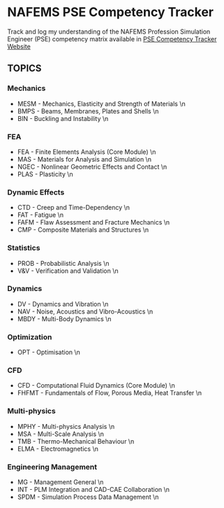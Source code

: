 # NAFEMS PSE Competency Tracker
Track and log my understanding of the NAFEMS Profession Simulation Engineer (PSE) competency matrix available in [PSE Competency Tracker Website](https://www.psecompetencytracker.org)

## TOPICS 
### Mechanics
* MESM - Mechanics, Elasticity and Strength of Materials \n
* BMPS - Beams, Membranes, Plates and Shells \n
* BIN - Buckling and Instability \n

### FEA
* FEA - Finite Elements Analysis (Core Module) \n
* MAS - Materials for Analysis and Simulation \n
* NGEC - Nonlinear Geometric Effects and Contact \n
* PLAS - Plasticity \n

### Dynamic Effects
* CTD - Creep and Time-Dependency \n
* FAT - Fatigue \n
* FAFM - Flaw Assessment and Fracture Mechanics \n
* CMP - Composite Materials and Structures \n

### Statistics
* PROB - Probabilistic Analysis \n
* V&V - Verification and Validation \n

### Dynamics
* DV - Dynamics and Vibration \n
* NAV - Noise, Acoustics and Vibro-Acoustics \n
* MBDY - Multi-Body Dynamics \n

### Optimization
* OPT - Optimisation \n

### CFD
* CFD - Computational Fluid Dynamics (Core Module) \n
* FHFMT - Fundamentals of Flow, Porous Media, Heat Transfer \n

### Multi-physics
* MPHY - Multi-physics Analysis \n
* MSA - Multi-Scale Analysis \n
* TMB - Thermo-Mechanical Behaviour \n
* ELMA - Electromagnetics \n

### Engineering Management
* MG - Management General \n
* INT - PLM Integration and CAD-CAE Collaboration \n
* SPDM - Simulation Process Data Management \n

